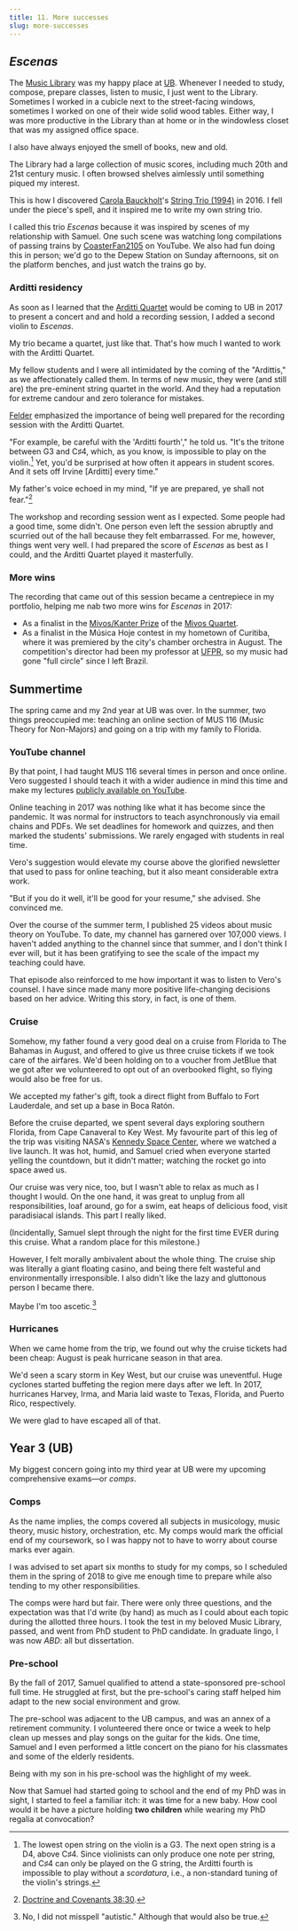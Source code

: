 ```yaml
---
title: 11. More successes
slug: more-successes
---
```


## *Escenas*

The [Music Library](https://library.buffalo.edu/music/) was my happy place at [UB](https://www.buffalo.edu/). Whenever I needed to study, compose, prepare classes, listen to music, I just went to the Library. Sometimes I worked in a cubicle next to the street-facing windows, sometimes I worked on one of their wide solid wood tables. Either way, I was more productive in the Library than at home or in the windowless closet that was my assigned office space. 

I also have always enjoyed the smell of books, new and old.

The Library had a large collection of music scores, including much 20th and 21st century music. I often browsed shelves aimlessly until something piqued my interest. 

This is how I discovered [Carola Bauckholt](https://www.carolabauckholt.de/)'s [String Trio (1994)](https://youtu.be/NZxCgsv26P0?si=OY_2r72wgnXidhMb) in 2016. I fell under the piece's spell, and it inspired me to write my own string trio. 

I called this trio *Escenas* because it was inspired by scenes of my relationship with Samuel. One such scene was watching long compilations of passing trains by [CoasterFan2105](https://www.youtube.com/@CoasterFan2105) on YouTube. We also had fun doing this in person; we'd go to the Depew Station on Sunday afternoons, sit on the platform benches, and just watch the trains go by. 

### Arditti residency

As soon as I learned that the [Arditti Quartet](https://ardittiquartet.com/) would be coming to UB in 2017 to present a concert and and hold a recording session, I added a second violin to *Escenas*. 

My trio became a quartet, just like that. That's how much I wanted to work with the Arditti Quartet.

My fellow students and I were all intimidated by the coming of the "Ardittis," as we affectionately called them. In terms of new music, they were (and still are) the pre-eminent string quartet in the world. And they had a reputation for extreme candour and zero tolerance for mistakes.

[Felder](http://www.david-felder.com/) emphasized the importance of being well prepared for the recording session with the Arditti Quartet. 

"For example, be careful with the 'Arditti fourth'," he told us. "It's the tritone between G3 and C♯4, which, as you know, is impossible to play on the violin.[^2] Yet, you'd be surprised at how often it appears in student scores. And it sets off Irvine [Arditti] every time."

My father's voice echoed in my mind, "If ye are prepared, ye shall not fear."[^1]

The workshop and recording session went as I expected. Some people had a good time, some didn't. One person even left the session abruptly and scurried out of the hall because they felt embarrassed. For me, however, things went very well. I had prepared the score of *Escenas* as best as I could, and the Arditti Quartet played it masterfully. 

### More wins

The recording that came out of this session became a centrepiece in my portfolio, helping me nab two more wins for *Escenas* in 2017:

- As a finalist in the [Mivos/Kanter Prize](https://www.mivosquartet.com/12th-mivoskanter-string-quartet-composition-prize) of the [Mivos Quartet](https://www.mivosquartet.com/).
- As a finalist in the Música Hoje contest in my hometown of Curitiba, where it was premiered by the city's chamber orchestra in August. The competition's director had been my professor at [UFPR](/my-story/1-from-curitiba-to-provo.md#ufpr), so my music had gone "full circle" since I left Brazil.

## Summertime

The spring came and my 2nd year at UB was over. In the summer, two things preoccupied me: teaching an online section of MUS 116 (Music Theory for Non-Majors) and going on a trip with my family to Florida.

### YouTube channel

By that point, I had taught MUS 116 several times in person and once online. Vero suggested I should teach it with a wider audience in mind this time and make my lectures [publicly available on YouTube](https://www.youtube.com/@musictheory1017).

Online teaching in 2017 was nothing like what it has become since the pandemic. It was normal for instructors to teach asynchronously via email chains and PDFs. We set deadlines for homework and quizzes, and then marked the students' submissions. We rarely engaged with students in real time.

Vero's suggestion would elevate my course above the glorified newsletter that used to pass for online teaching, but it also meant considerable extra work. 

"But if you do it well, it'll be good for your resume," she advised. She convinced me. 

Over the course of the summer term, I published 25 videos about music theory on YouTube. To date, my channel has garnered over 107,000 views. I haven't added anything to the channel since that summer, and I don't think I ever will, but it has been gratifying to see the scale of the impact my teaching could have.

That episode also reinforced to me how important it was to listen to Vero's counsel. I have since made many more positive life-changing decisions based on her advice. Writing this story, in fact, is one of them.

### Cruise

Somehow, my father found a very good deal on a cruise from Florida to The Bahamas in August, and offered to give us three cruise tickets if we took care of the airfares. We'd been holding on to a voucher from JetBlue that we got after we volunteered to opt out of an overbooked flight, so flying would also be free for us. 

We accepted my father's gift, took a direct flight from Buffalo to Fort Lauderdale, and set up a base in Boca Ratón. 

Before the cruise departed, we spent several days exploring southern Florida, from Cape Canaveral to Key West. My favourite part of this leg of the trip was visiting NASA's [Kennedy Space Center](https://www.kennedyspacecenter.com/), where we watched a live launch. It was hot, humid, and Samuel cried when everyone started yelling the countdown, but it didn't matter; watching the rocket go into space awed us.  

Our cruise was very nice, too, but I wasn't able to relax as much as I thought I would. On the one hand, it was great to unplug from all responsibilities, loaf around, go for a swim, eat heaps of delicious food, visit paradisiacal islands. This part I really liked.

(Incidentally, Samuel slept through the night for the first time EVER during this cruise. What a random place for this milestone.)

However, I felt morally ambivalent about the whole thing. The cruise ship was literally a giant floating casino, and being there felt wasteful and environmentally irresponsible. I also didn't like the lazy and gluttonous person I became there. 

Maybe I'm too ascetic.[^3]

### Hurricanes

When we came home from the trip, we found out why the cruise tickets had been cheap: August is peak hurricane season in that area. 

We'd seen a scary storm in Key West, but our cruise was uneventful. Huge cyclones started buffeting the region mere days after we left. In 2017, hurricanes Harvey, Irma, and Maria laid waste to Texas, Florida, and Puerto Rico, respectively. 

We were glad to have escaped all of that.

## Year 3 (UB)

My biggest concern going into my third year at UB were my upcoming comprehensive exams—or *comps*. 

### Comps

As the name implies, the comps covered all subjects in musicology, music theory, music history, orchestration, etc. My comps would mark the official end of my coursework, so I was happy not to have to worry about course marks ever again.

I was advised to set apart six months to study for my comps, so I scheduled them in the spring of 2018 to give me enough time to prepare while also tending to my other responsibilities.

The comps were hard but fair. There were only three questions, and the expectation was that I'd write (by hand) as much as I could about each topic during the allotted three hours. I took the test in my beloved Music Library, passed, and went from PhD student to PhD candidate. In graduate lingo, I was now *ABD*: all but dissertation.

### Pre-school

By the fall of 2017, Samuel qualified to attend a state-sponsored pre-school full time. He struggled at first, but the pre-school's caring staff helped him adapt to the new social environment and grow. 

The pre-school was adjacent to the UB campus, and was an annex of a retirement community. I volunteered there once or twice a week to help clean up messes and play songs on the guitar for the kids. One time, Samuel and I even performed a little concert on the piano for his classmates and some of the elderly residents. 

Being with my son in his pre-school was the highlight of my week.

Now that Samuel had started going to school and the end of my PhD was in sight, I started to feel a familiar itch: it was time for a new baby. How cool would it be have a picture holding **two children** while wearing my PhD regalia at convocation? 

[^1]: [Doctrine and Covenants 38:30](https://www.churchofjesuschrist.org/study/scriptures/dc-testament/dc/38?lang=eng&id=p30#p30).
[^2]: The lowest open string on the violin is a G3. The next open string is a D4, above C♯4. Since violinists can only produce one note per string, and C♯4 can only be played on the G string, the Arditti fourth is impossible to play without a *scordatura*, i.e., a non-standard tuning of the violin's strings.
[^3]: No, I did not misspell "autistic." Although that would also be true.